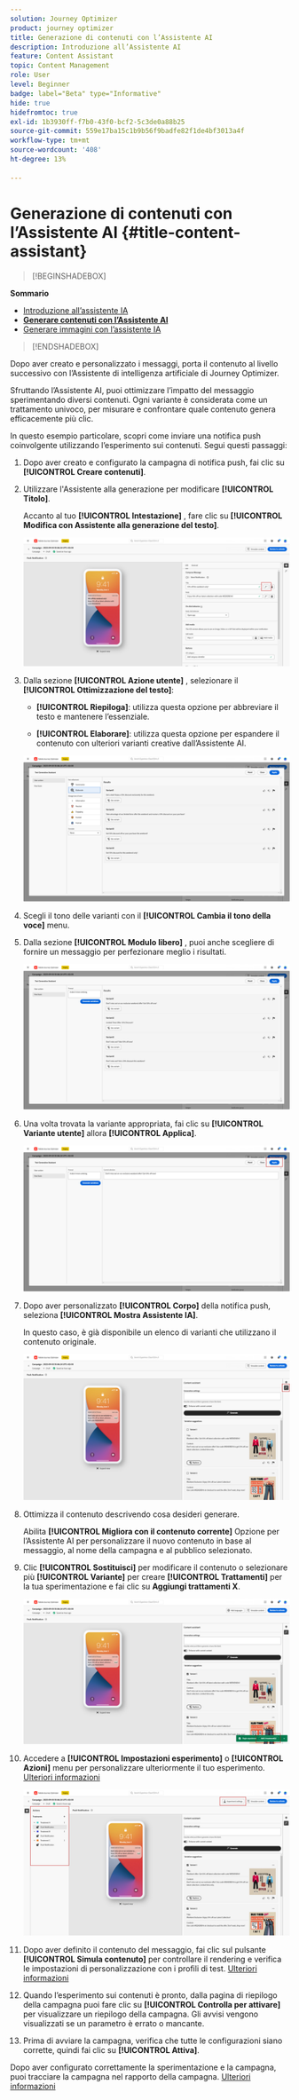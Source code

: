 ```yaml
---
solution: Journey Optimizer
product: journey optimizer
title: Generazione di contenuti con l’Assistente AI
description: Introduzione all’Assistente AI
feature: Content Assistant
topic: Content Management
role: User
level: Beginner
badge: label="Beta" type="Informative"
hide: true
hidefromtoc: true
exl-id: 1b3930ff-f7b0-43f0-bcf2-5c3de0a88b25
source-git-commit: 559e17ba15c1b9b56f9badfe82f1de4bf3013a4f
workflow-type: tm+mt
source-wordcount: '408'
ht-degree: 13%

---
```


# Generazione di contenuti con l’Assistente AI {#title-content-assistant}

>[!BEGINSHADEBOX]

**Sommario**

* [Introduzione all’assistente IA](gs-generative.md)
* **[Generare contenuti con l’Assistente AI](generative-content.md)**
* [Generare immagini con l’assistente IA](generative-image.md)

>[!ENDSHADEBOX]

Dopo aver creato e personalizzato i messaggi, porta il contenuto al livello successivo con l’Assistente di intelligenza artificiale di Journey Optimizer.

Sfruttando l’Assistente AI, puoi ottimizzare l’impatto del messaggio sperimentando diversi contenuti. Ogni variante è considerata come un trattamento univoco, per misurare e confrontare quale contenuto genera efficacemente più clic.

In questo esempio particolare, scopri come inviare una notifica push coinvolgente utilizzando l’esperimento sui contenuti. Segui questi passaggi:

1. Dopo aver creato e configurato la campagna di notifica push, fai clic su **[!UICONTROL Creare contenuti]**.

1. Utilizzare l&#39;Assistente alla generazione per modificare **[!UICONTROL Titolo]**.

   Accanto al tuo **[!UICONTROL Intestazione]** , fare clic su **[!UICONTROL Modifica con Assistente alla generazione del testo]**.

   ![](assets/gen-ai-title-1.png)

1. Dalla sezione **[!UICONTROL Azione utente]** , selezionare il **[!UICONTROL Ottimizzazione del testo]**:

   * **[!UICONTROL Riepiloga]**: utilizza questa opzione per abbreviare il testo e mantenere l’essenziale.

   * **[!UICONTROL Elaborare]**: utilizza questa opzione per espandere il contenuto con ulteriori varianti creative dall’Assistente AI.

   ![](assets/gen-ai-title-2.png)

1. Scegli il tono delle varianti con il **[!UICONTROL Cambia il tono della voce]** menu.

1. Dalla sezione **[!UICONTROL Modulo libero]** , puoi anche scegliere di fornire un messaggio per perfezionare meglio i risultati.

   ![](assets/gen-ai-title-3.png)

1. Una volta trovata la variante appropriata, fai clic su **[!UICONTROL Variante utente]** allora **[!UICONTROL Applica]**.

   ![](assets/gen-ai-title-4.png)

1. Dopo aver personalizzato **[!UICONTROL Corpo]** della notifica push, seleziona **[!UICONTROL Mostra Assistente IA]**.

   In questo caso, è già disponibile un elenco di varianti che utilizzano il contenuto originale.

   ![](assets/gen-ai-title-5.png)

1. Ottimizza il contenuto descrivendo cosa desideri generare.

   Abilita **[!UICONTROL Migliora con il contenuto corrente]** Opzione per l’Assistente AI per personalizzare il nuovo contenuto in base al messaggio, al nome della campagna e al pubblico selezionato.

1. Clic **[!UICONTROL Sostituisci]** per modificare il contenuto o selezionare più **[!UICONTROL Variante]** per creare **[!UICONTROL Trattamenti]** per la tua sperimentazione e fai clic su **Aggiungi trattamenti X**.

   ![](assets/gen-ai-title-6.png)

1. Accedere a **[!UICONTROL Impostazioni esperimento]** o **[!UICONTROL Azioni]** menu per personalizzare ulteriormente il tuo esperimento. [Ulteriori informazioni](../campaigns/content-experiment.md)

   ![](assets/gen-ai-title-7.png)

1. Dopo aver definito il contenuto del messaggio, fai clic sul pulsante **[!UICONTROL Simula contenuto]** per controllare il rendering e verifica le impostazioni di personalizzazione con i profili di test. [Ulteriori informazioni](../content-management/preview-test.md)

1. Quando l’esperimento sui contenuti è pronto, dalla pagina di riepilogo della campagna puoi fare clic su **[!UICONTROL Controlla per attivare]** per visualizzare un riepilogo della campagna. Gli avvisi vengono visualizzati se un parametro è errato o mancante.

1. Prima di avviare la campagna, verifica che tutte le configurazioni siano corrette, quindi fai clic su **[!UICONTROL Attiva]**.

Dopo aver configurato correttamente la sperimentazione e la campagna, puoi tracciare la campagna nel rapporto della campagna. [Ulteriori informazioni](../reports/campaign-global-report.md#experimentation-report)
